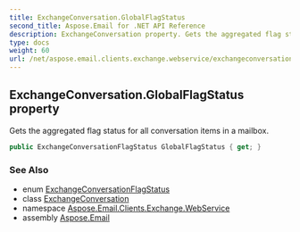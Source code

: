 ```yaml
---
title: ExchangeConversation.GlobalFlagStatus
second_title: Aspose.Email for .NET API Reference
description: ExchangeConversation property. Gets the aggregated flag status for all conversation items in a mailbox
type: docs
weight: 60
url: /net/aspose.email.clients.exchange.webservice/exchangeconversation/globalflagstatus/
---
```

## ExchangeConversation.GlobalFlagStatus property

Gets the aggregated flag status for all conversation items in a mailbox.

```csharp
public ExchangeConversationFlagStatus GlobalFlagStatus { get; }
```

### See Also

* enum [ExchangeConversationFlagStatus](../../exchangeconversationflagstatus/)
* class [ExchangeConversation](../)
* namespace [Aspose.Email.Clients.Exchange.WebService](../../exchangeconversation/)
* assembly [Aspose.Email](../../../)


